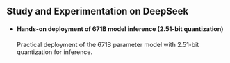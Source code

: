 ## Study and Experimentation on DeepSeek  
- #### Hands-on deployment of 671B model inference (2.51-bit quantization)  
   Practical deployment of the 671B parameter model with 2.51-bit quantization for inference.
